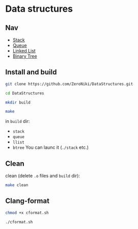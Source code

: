 # Data structures
## Nav
- [Stack](https://github.com/ZeroNiki/DataStructures/blob/main/src/Stack/stack_readme.md)
- [Queue](https://github.com/ZeroNiki/DataStructures/blob/main/src/Queue/queue_readme.md)
- [Linked List](https://github.com/ZeroNiki/DataStructures/blob/main/src/LinkedList/linked_list_readme.md)
- [Binary Tree](https://github.com/ZeroNiki/DataStructures/blob/main/src/BinaryTree/btree_readme.md)

## Install and build
```sh
git clone https://github.com/ZeroNiki/DataStructures.git

cd DataStructures
```

```sh
mkdir build

make
```

in `build` dir:
- `stack`
- `queue`
- `llist`
- `btree`
You can launc it (`./stack` etc.)

## Clean
clean (delete `.o` files and `build` dir):
```sh
make clean
```


## Clang-format
```sh
chmod +x cformat.sh

./cformat.sh
```
